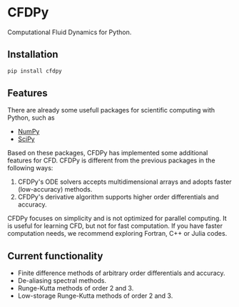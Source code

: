 # CFDPy

Computational Fluid Dynamics for Python.

## Installation

```sh
pip install cfdpy
```

## Features

There are already some usefull packages for scientific computing with Python, such as

* [NumPy](https://numpy.org/)
* [SciPy](https://scipy.org/)

Based on these packages, CFDPy has implemented some additional features for CFD.
CFDPy is different from the previous packages in the following ways:

1. CFDPy's ODE solvers accepts multidimensional arrays and adopts faster (low-accuracy) methods.
2. CFDPy's derivative algorithm supports higher order differentials and accuracy.

CFDPy focuses on simplicity and is not optimized for parallel computing. It is useful for learning CFD, but not for fast computation.
If you have faster computation needs, we recommend exploring Fortran, C++ or Julia codes.

## Current functionality

* Finite difference methods of arbitrary order differentials and accuracy.
* De-aliasing spectral methods.
* Runge-Kutta methods of order 2 and 3.
* Low-storage Runge-Kutta methods of order 2 and 3.
